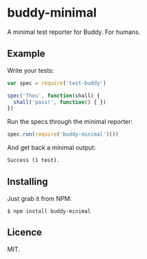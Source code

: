 # buddy-minimal

A minimal test reporter for Buddy. For humans.


## Example

Write your tests:

```js
var spec = require('test-buddy')

spec('Thou', function(shall) { 
  shall('pass!', function() { })
})
```

Run the specs through the minimal reporter:

```js
spec.run(require('buddy-minimal')())
```

And get back a minimal output:

```bash
Success (1 test).
```


## Installing

Just grab it from NPM:

    $ npm install buddy-minimal
    

## Licence

MIT.
